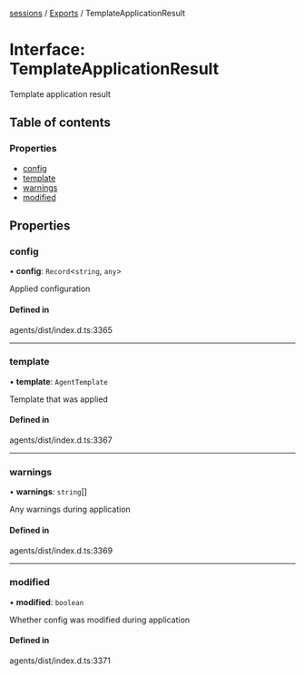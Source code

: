 <!-- 
 ⚠️  AUTO-GENERATED FILE - DO NOT EDIT MANUALLY
 This file is automatically generated by scripts/docs-generator.js
 To make changes, edit the source TypeScript files or update the generator script
-->

[sessions](../../) / [Exports](../modules) / TemplateApplicationResult

# Interface: TemplateApplicationResult

Template application result

## Table of contents

### Properties

- [config](TemplateApplicationResult#config)
- [template](TemplateApplicationResult#template)
- [warnings](TemplateApplicationResult#warnings)
- [modified](TemplateApplicationResult#modified)

## Properties

### config

• **config**: `Record`\<`string`, `any`\>

Applied configuration

#### Defined in

agents/dist/index.d.ts:3365

___

### template

• **template**: `AgentTemplate`

Template that was applied

#### Defined in

agents/dist/index.d.ts:3367

___

### warnings

• **warnings**: `string`[]

Any warnings during application

#### Defined in

agents/dist/index.d.ts:3369

___

### modified

• **modified**: `boolean`

Whether config was modified during application

#### Defined in

agents/dist/index.d.ts:3371
